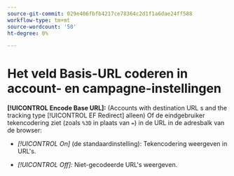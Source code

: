 ```yaml
---
source-git-commit: 029e406fbfb4217ce78364c2d1f1a6dae24ff588
workflow-type: tm+mt
source-wordcount: '50'
ht-degree: 0%

---
```

# Het veld Basis-URL coderen in account- en campagne-instellingen

**[!UICONTROL Encode Base URL]:** (Accounts with destination URL s and the tracking type [!UICONTROL EF Redirect] alleen) Of de eindgebruiker tekencodering ziet (zoals `%3D` in plaats van `=`) in de URL in de adresbalk van de browser:

* *[!UICONTROL On]* (de standaardinstelling): Tekencodering weergeven in URL&#39;s.

* *[!UICONTROL Off]:* Niet-gecodeerde URL&#39;s weergeven.
